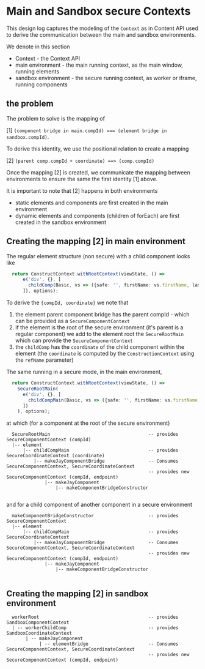Main and Sandbox secure Contexts
=====

This design log captures the modeling of the `Context` as in Content API used to derive the 
communication between the main and sandbox environments.

We denote in this section
* Context - the Context API
* main environment - the main running context, as the main window, running elements
* sandbox environment - the secure running context, as worker or iframe, running components

the problem
----

The problem to solve is the mapping of  

[1] `(component bridge in main.compId) === (element bridge in sandbox.compId)`.

To derive this identity, we use the positional relation to create a mapping

[2] `(parent comp.compId + coordinate) ==> (comp.compId)`

Once the mapping [2] is created, we communicate the mapping between environments to ensure 
the same the first identity [1] above.

It is important to note that [2] happens in both environments
* static elements and components are first created in the main environment
* dynamic elements and components (children of forEach) are first created in the sandbox environment

Creating the mapping [2] in main environment
-----

The regular element structure (non secure) with a child component looks like
```typescript
  return ConstructContext.withRootContext(viewState, () =>
      e('div', {}, [
        childComp(Basic, vs => ({safe: '', firstName: vs.firstName, lastName: vs.lastName}), 'comp1')
      ]), options);
```

To derive the `{compId, coordinate}` we note that
1. the element parent component bridge has the parent compId - 
   which can be provided as a `SecureComponentContext`
2. if the element is the root of the secure environment (it's parent is a regular component)
   we add to the element root the `SecureRootMain` which can provide the `SecureComponentContext`
3. the `childComp` has the `coordinate` of the child component within the element
   (the `coordinate` is computed by the `ConstructionContext` using the `refName` parameter)

The same running in a secure mode, in the main environment, 
```typescript
  return ConstructContext.withRootContext(viewState, () =>
    SecureRootMain(
      e('div', {}, [
        childCompMain(Basic, vs => ({safe: '', firstName: vs.firstName, lastName: vs.lastName}), 'comp1')
      ])
    ), options);
```

at which (for a component at the root of the secure environment)
```
  SecureRootMain                                    -- provides SecureComponentContext (compId)
  |-- element
      |-- childCompMain                             -- provides SecureCoordinateContext (coordinate)
          |-- makeJayComponentBridge                -- Consumes SecureComponentContext, SecureCoordinateContext
                                                    -- provides new SecureComponentContext (compId, endpoint)
              |-- makeJayComponent             
                  |-- makeComponentBridgeConstructor    
                                                       
```
and for a child component of another component in a secure environment
```
  makeComponentBridgeConstructor                    -- provides SecureComponentContext
  |-- element
      |-- childCompMain                             -- provides SecureCoordinateContext
          |-- makeJayComponentBridge                -- Consumes SecureComponentContext, SecureCoordinateContext
                                                    -- provides new SecureComponentContext (compId, endpoint)
              |-- makeJayComponent             
                  |-- makeComponentBridgeConstructor    
                                                       
```

Creating the mapping [2] in sandbox environment
-----


```
  workerRoot                                        -- provides SandboxComponentContext
  | -- workerChildComp                              -- provides SandboxCoordinateContext
       | -- makeJayComponent
            | -- elementBridge                      -- Consumes SecureComponentContext, SecureCoordinateContext
                                                    -- provides new SecureComponentContext (compId, endpoint)
```

